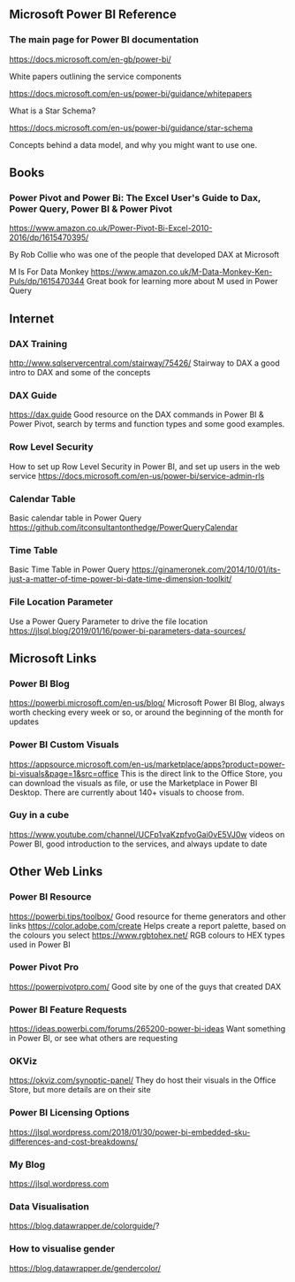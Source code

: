 ## Microsoft Power BI Reference
###	The main page for Power BI documentation
https://docs.microsoft.com/en-gb/power-bi/

White papers outlining the service components

https://docs.microsoft.com/en-us/power-bi/guidance/whitepapers

What is a Star Schema?

https://docs.microsoft.com/en-us/power-bi/guidance/star-schema

Concepts behind a data model, and why you might want to use one.

## Books
###	Power Pivot and Power Bi: The Excel User's Guide to Dax, Power Query, Power BI & Power Pivot
https://www.amazon.co.uk/Power-Pivot-Bi-Excel-2010-2016/dp/1615470395/

By Rob Collie who was one of the people that developed DAX at Microsoft

M Is For Data Monkey
https://www.amazon.co.uk/M-Data-Monkey-Ken-Puls/dp/1615470344
Great book for learning more about M used in Power Query
	
## Internet
###	DAX Training
http://www.sqlservercentral.com/stairway/75426/
Stairway to DAX a good intro to DAX and some of the concepts
	
###	DAX Guide
https://dax.guide
Good resource on the DAX commands in Power BI & Power Pivot, search by terms and function types and some good examples.
	
###	Row Level Security 
How to set up Row Level Security in Power BI, and set up users in the web service
https://docs.microsoft.com/en-us/power-bi/service-admin-rls
	
###	Calendar Table
Basic calendar table in Power Query
https://github.com/itconsultantonthedge/PowerQueryCalendar
	
###	Time Table
Basic Time Table in Power Query
https://ginameronek.com/2014/10/01/its-just-a-matter-of-time-power-bi-date-time-dimension-toolkit/ 
	
###	File Location Parameter
Use a Power Query Parameter to drive the file location
https://jlsql.blog/2019/01/16/power-bi-parameters-data-sources/
	
	
## Microsoft Links
	
###	Power BI Blog
https://powerbi.microsoft.com/en-us/blog/
Microsoft Power BI Blog, always worth checking every week or so, or around the beginning of the month for updates
	
###	Power BI Custom Visuals
https://appsource.microsoft.com/en-us/marketplace/apps?product=power-bi-visuals&page=1&src=office
This is the direct link to the Office Store, you can download the visuals as file, or use the Marketplace in Power BI Desktop. There are currently about 140+ visuals to choose from.
	 
###	Guy in a cube
https://www.youtube.com/channel/UCFp1vaKzpfvoGai0vE5VJ0w
videos on Power BI, good introduction to the services, and always update to date

## Other Web Links
	
###	Power BI Resource 
https://powerbi.tips/toolbox/
Good resource for theme generators and other links
https://color.adobe.com/create
Helps create a report palette, based on the colours you select
https://www.rgbtohex.net/
RGB colours to HEX types used in Power BI
	
###	Power Pivot Pro
https://powerpivotpro.com/
Good site by one of the guys that created DAX
  
###	Power BI Feature Requests
https://ideas.powerbi.com/forums/265200-power-bi-ideas
Want something in Power BI, or see what others are requesting
	  
###	OKViz
https://okviz.com/synoptic-panel/
They do host their visuals in the Office Store, but more details are on their site
	
###	Power BI Licensing Options
https://jlsql.wordpress.com/2018/01/30/power-bi-embedded-sku-differences-and-cost-breakdowns/

###	My Blog
https://jlsql.wordpress.com
	
###	Data Visualisation
https://blog.datawrapper.de/colorguide/?
	
###	How to visualise gender
https://blog.datawrapper.de/gendercolor/

